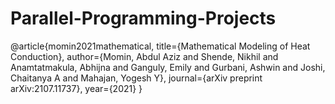 # Parallel-Programming-Projects
@article{momin2021mathematical,
  title={Mathematical Modeling of Heat Conduction},
  author={Momin, Abdul Aziz and Shende, Nikhil and Anamtatmakula, Abhijna and Ganguly, Emily and Gurbani, Ashwin and Joshi, Chaitanya A and Mahajan, Yogesh Y},
  journal={arXiv preprint arXiv:2107.11737},
  year={2021}
}
